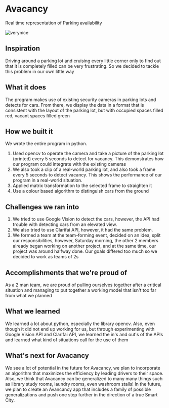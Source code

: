 # Avacancy

Real time representation of Parking availability

![verynice](/media/jimmy/DATA/Projects/HackPrinceton/Parking-Occupancy/resources/verynice.png)



## Inspiration
Driving around a parking lot and cruising every little corner only to find out that it is completely filled can be very frustrating. So we decided to tackle this problem in our own little way

## What it does
The program makes use of existing security cameras in parking lots and detects for cars. From there, we display the data in a format that is consistent with the layout of the parking lot, but with occupied spaces filled red, vacant spaces filled green

## How we built it
We wrote the entire program in python.
1. Used opencv to operate the camera and take a picture of the parking lot (printed) every 5 seconds to detect for vacancy. This demonstrates how our program could integrate with the existing cameras
2. We also took a clip of a real-world parking lot, and also took a frame every 5 seconds to detect vacancy. This shows the performance of our program in a real-world situation. 
3. Applied matrix transformation to the selected frame to straighten it
4. Use a colour based algorithm to distinguish cars from the ground 

## Challenges we ran into
1. We tried to use Google Vision to detect the cars, however, the API had trouble with detecting cars from an elevated view.
2. We also tried to use Clarifai API, however, it had the same problem. 
3. We formed a team at the team-forming event, decided on an idea, split our responsibilities, however, Saturday morning, the other 2 members already began working on another project, and at the same time, our project was around halfway done. Our goals differed too much so we decided to work as teams of 2s

## Accomplishments that we're proud of
As a 2 man team, we are proud of pulling ourselves together after a critical situation and managing to put together a working model that isn't too far from what we planned

## What we learned
We learned a lot about python, especially the library opencv. 
Also, even though it did not end up working for us, but through experimenting with Google Vision API and Clarifai API, we learned the in's and out's of the APIs and learned what kind of situations call for the use of them

## What's next for Avacancy
We see a lot of potential in the future for Avacancy, we plan to incorporate an algorithm that maximizes the efficiency by leading drivers to their space. 
Also, we think that Avacancy can be generalized to many many things such as library study rooms, laundry rooms, even washroom stalls! In the future, we plan to create an Avancancy app that includes a family of possible generalizations and push one step further in the direction of a true Smart City.